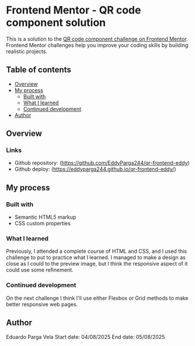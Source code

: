 # Frontend Mentor - QR code component solution

This is a solution to the [QR code component challenge on Frontend Mentor](https://www.frontendmentor.io/challenges/qr-code-component-iux_sIO_H). Frontend Mentor challenges help you improve your coding skills by building realistic projects. 

## Table of contents

- [Overview](#overview)
- [My process](#my-process)
  - [Built with](#built-with)
  - [What I learned](#what-i-learned)
  - [Continued development](#continued-development)
- [Author](#author)

## Overview

### Links

- Github repository: (https://github.com/EddyParga244/qr-frontend-eddy)
- Github deploy: (https://eddyparga244.github.io/qr-frontend-eddy/)

## My process

### Built with

- Semantic HTML5 markup
- CSS custom properties

### What I learned

Previously, I attended a complete course of HTML and CSS, and I used this challenge to put to practice what I learned.
I managed to make a design as close as I could to the preview image, but I think the responsive aspect of it could use some refinement.

### Continued development

On the next challenge I think I'll use either Flexbox or Grid methods to make better responsive web pages.

## Author

Eduardo Parga Vela
Start date: 04/08/2025
End date: 05/08/2025
